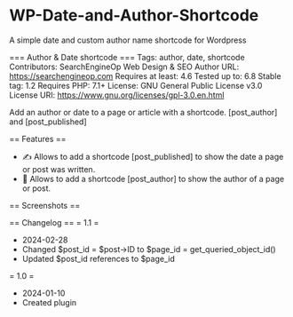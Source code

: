 # WP-Date-and-Author-Shortcode
A simple date and custom author name shortcode for Wordpress 

=== Author & Date shortcode ===
Tags: author, date, shortcode
Contributors: SearchEngineOp Web Design & SEO
Author URL: https://searchengineop.com
Requires at least: 4.6
Tested up to: 6.8
Stable tag: 1.2
Requires PHP: 7.1+
License: GNU General Public License v3.0
License URI: https://www.gnu.org/licenses/gpl-3.0.en.html

Add an author or date to a page or article with a shortcode. [post_author] and [post_published]

== Features ==
* ✍️ Allows to add a shortcode [post_published] to show the date a page or post was written.
* 👤 Allows to add a shortcode [post_author] to show the author of a page or post.

== Screenshots ==

== Changelog ==
= 1.1 =
* 2024-02-28
* Changed $post_id = $post->ID to $page_id = get_queried_object_id()
* Updated $post_id references to $page_id

= 1.0 =
* 2024-01-10
* Created plugin
